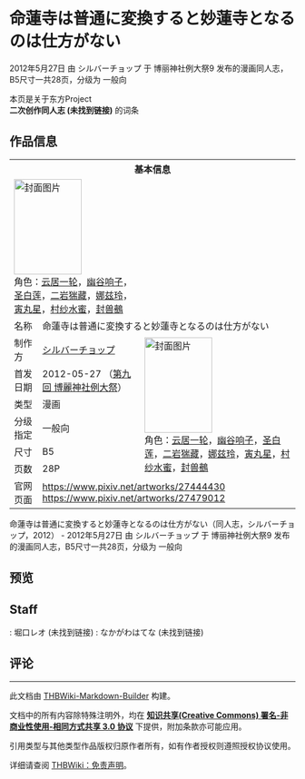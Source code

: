 # 命蓮寺は普通に変換すると妙蓮寺となるのは仕方がない

<!-- source html: G:\repos\THBWiki-Markdown-Builder\THBWikiMarkdown\Temp\main\1\12\ns0%3A%E5%91%BD%E8%93%AE%E5%AF%BA%E3%81%AF%E6%99%AE%E9%80%9A%E3%81%AB%E5%A4%89%E6%8F%9B%E3%81%99%E3%82%8B%E3%81%A8%E5%A6%99%E8%93%AE%E5%AF%BA%E3%81%A8%E3%81%AA%E3%82%8B%E3%81%AE%E3%81%AF%E4%BB%95%E6%96%B9%E3%81%8C%E3%81%AA%E3%81%84.html -->

2012年5月27日 由 シルバーチョップ 于 博丽神社例大祭9 发布的漫画同人志，B5尺寸一共28页，分级为 一般向

本页是关于东方Project  
 **二次创作同人志 (未找到链接)** 的词条
## 作品信息

<table><tbody><tr><th colspan="3">基本信息</th></tr><tr><td class="cover-artwork-mobile" colspan="2"><a href="/%E6%96%87%E4%BB%B6:%E5%91%BD%E8%93%AE%E5%AF%BA%E3%81%AF%E6%99%AE%E9%80%9A%E3%81%AB%E5%A4%89%E6%8F%9B%E3%81%99%E3%82%8B%E3%81%A8%E5%A6%99%E8%93%AE%E5%AF%BA%E3%81%A8%E3%81%AA%E3%82%8B%E3%81%AE%E3%81%AF%E4%BB%95%E6%96%B9%E3%81%8C%E3%81%AA%E3%81%84%E5%B0%81%E9%9D%A2.jpg" class="image" title="封面图片"><img alt="封面图片" src="https://upload.thwiki.cc/thumb/8/8f/%E5%91%BD%E8%93%AE%E5%AF%BA%E3%81%AF%E6%99%AE%E9%80%9A%E3%81%AB%E5%A4%89%E6%8F%9B%E3%81%99%E3%82%8B%E3%81%A8%E5%A6%99%E8%93%AE%E5%AF%BA%E3%81%A8%E3%81%AA%E3%82%8B%E3%81%AE%E3%81%AF%E4%BB%95%E6%96%B9%E3%81%8C%E3%81%AA%E3%81%84%E5%B0%81%E9%9D%A2.jpg/119px-%E5%91%BD%E8%93%AE%E5%AF%BA%E3%81%AF%E6%99%AE%E9%80%9A%E3%81%AB%E5%A4%89%E6%8F%9B%E3%81%99%E3%82%8B%E3%81%A8%E5%A6%99%E8%93%AE%E5%AF%BA%E3%81%A8%E3%81%AA%E3%82%8B%E3%81%AE%E3%81%AF%E4%BB%95%E6%96%B9%E3%81%8C%E3%81%AA%E3%81%84%E5%B0%81%E9%9D%A2.jpg" decoding="async" loading="lazy" width="119" height="168" srcset="https://upload.thwiki.cc/thumb/8/8f/%E5%91%BD%E8%93%AE%E5%AF%BA%E3%81%AF%E6%99%AE%E9%80%9A%E3%81%AB%E5%A4%89%E6%8F%9B%E3%81%99%E3%82%8B%E3%81%A8%E5%A6%99%E8%93%AE%E5%AF%BA%E3%81%A8%E3%81%AA%E3%82%8B%E3%81%AE%E3%81%AF%E4%BB%95%E6%96%B9%E3%81%8C%E3%81%AA%E3%81%84%E5%B0%81%E9%9D%A2.jpg/179px-%E5%91%BD%E8%93%AE%E5%AF%BA%E3%81%AF%E6%99%AE%E9%80%9A%E3%81%AB%E5%A4%89%E6%8F%9B%E3%81%99%E3%82%8B%E3%81%A8%E5%A6%99%E8%93%AE%E5%AF%BA%E3%81%A8%E3%81%AA%E3%82%8B%E3%81%AE%E3%81%AF%E4%BB%95%E6%96%B9%E3%81%8C%E3%81%AA%E3%81%84%E5%B0%81%E9%9D%A2.jpg 1.5x, https://upload.thwiki.cc/thumb/8/8f/%E5%91%BD%E8%93%AE%E5%AF%BA%E3%81%AF%E6%99%AE%E9%80%9A%E3%81%AB%E5%A4%89%E6%8F%9B%E3%81%99%E3%82%8B%E3%81%A8%E5%A6%99%E8%93%AE%E5%AF%BA%E3%81%A8%E3%81%AA%E3%82%8B%E3%81%AE%E3%81%AF%E4%BB%95%E6%96%B9%E3%81%8C%E3%81%AA%E3%81%84%E5%B0%81%E9%9D%A2.jpg/239px-%E5%91%BD%E8%93%AE%E5%AF%BA%E3%81%AF%E6%99%AE%E9%80%9A%E3%81%AB%E5%A4%89%E6%8F%9B%E3%81%99%E3%82%8B%E3%81%A8%E5%A6%99%E8%93%AE%E5%AF%BA%E3%81%A8%E3%81%AA%E3%82%8B%E3%81%AE%E3%81%AF%E4%BB%95%E6%96%B9%E3%81%8C%E3%81%AA%E3%81%84%E5%B0%81%E9%9D%A2.jpg 2x" data-file-width="700" data-file-height="985"></a><div class="cover-char">角色：<a href="./云居一轮.md" title="云居一轮">云居一轮</a>，<a href="./幽谷响子.md" title="幽谷响子">幽谷响子</a>，<a href="./圣白莲.md" title="圣白莲">圣白莲</a>，<a href="./二岩猯藏.md" title="二岩猯藏">二岩猯藏</a>，<a href="./娜兹玲.md" title="娜兹玲">娜兹玲</a>，<a href="./寅丸星.md" title="寅丸星">寅丸星</a>，<a href="./村纱水蜜.md" title="村纱水蜜">村纱水蜜</a>，<a href="./封兽鵺.md" title="封兽鵺">封兽鵺</a></div></td>
</tr><tr><td class="label">名称</td><td colspan="2"> 命蓮寺は普通に変換すると妙蓮寺となるのは仕方がない </td></tr><tr><td class="label">制作方</td><td><a href="./シルバーチョップ.md" title="シルバーチョップ">シルバーチョップ</a></td><td class="cover-artwork" rowspan="6" style="min-width:168px;"><a href="/%E6%96%87%E4%BB%B6:%E5%91%BD%E8%93%AE%E5%AF%BA%E3%81%AF%E6%99%AE%E9%80%9A%E3%81%AB%E5%A4%89%E6%8F%9B%E3%81%99%E3%82%8B%E3%81%A8%E5%A6%99%E8%93%AE%E5%AF%BA%E3%81%A8%E3%81%AA%E3%82%8B%E3%81%AE%E3%81%AF%E4%BB%95%E6%96%B9%E3%81%8C%E3%81%AA%E3%81%84%E5%B0%81%E9%9D%A2.jpg" class="image" title="封面图片"><img alt="封面图片" src="https://upload.thwiki.cc/thumb/8/8f/%E5%91%BD%E8%93%AE%E5%AF%BA%E3%81%AF%E6%99%AE%E9%80%9A%E3%81%AB%E5%A4%89%E6%8F%9B%E3%81%99%E3%82%8B%E3%81%A8%E5%A6%99%E8%93%AE%E5%AF%BA%E3%81%A8%E3%81%AA%E3%82%8B%E3%81%AE%E3%81%AF%E4%BB%95%E6%96%B9%E3%81%8C%E3%81%AA%E3%81%84%E5%B0%81%E9%9D%A2.jpg/119px-%E5%91%BD%E8%93%AE%E5%AF%BA%E3%81%AF%E6%99%AE%E9%80%9A%E3%81%AB%E5%A4%89%E6%8F%9B%E3%81%99%E3%82%8B%E3%81%A8%E5%A6%99%E8%93%AE%E5%AF%BA%E3%81%A8%E3%81%AA%E3%82%8B%E3%81%AE%E3%81%AF%E4%BB%95%E6%96%B9%E3%81%8C%E3%81%AA%E3%81%84%E5%B0%81%E9%9D%A2.jpg" decoding="async" loading="lazy" width="119" height="168" srcset="https://upload.thwiki.cc/thumb/8/8f/%E5%91%BD%E8%93%AE%E5%AF%BA%E3%81%AF%E6%99%AE%E9%80%9A%E3%81%AB%E5%A4%89%E6%8F%9B%E3%81%99%E3%82%8B%E3%81%A8%E5%A6%99%E8%93%AE%E5%AF%BA%E3%81%A8%E3%81%AA%E3%82%8B%E3%81%AE%E3%81%AF%E4%BB%95%E6%96%B9%E3%81%8C%E3%81%AA%E3%81%84%E5%B0%81%E9%9D%A2.jpg/179px-%E5%91%BD%E8%93%AE%E5%AF%BA%E3%81%AF%E6%99%AE%E9%80%9A%E3%81%AB%E5%A4%89%E6%8F%9B%E3%81%99%E3%82%8B%E3%81%A8%E5%A6%99%E8%93%AE%E5%AF%BA%E3%81%A8%E3%81%AA%E3%82%8B%E3%81%AE%E3%81%AF%E4%BB%95%E6%96%B9%E3%81%8C%E3%81%AA%E3%81%84%E5%B0%81%E9%9D%A2.jpg 1.5x, https://upload.thwiki.cc/thumb/8/8f/%E5%91%BD%E8%93%AE%E5%AF%BA%E3%81%AF%E6%99%AE%E9%80%9A%E3%81%AB%E5%A4%89%E6%8F%9B%E3%81%99%E3%82%8B%E3%81%A8%E5%A6%99%E8%93%AE%E5%AF%BA%E3%81%A8%E3%81%AA%E3%82%8B%E3%81%AE%E3%81%AF%E4%BB%95%E6%96%B9%E3%81%8C%E3%81%AA%E3%81%84%E5%B0%81%E9%9D%A2.jpg/239px-%E5%91%BD%E8%93%AE%E5%AF%BA%E3%81%AF%E6%99%AE%E9%80%9A%E3%81%AB%E5%A4%89%E6%8F%9B%E3%81%99%E3%82%8B%E3%81%A8%E5%A6%99%E8%93%AE%E5%AF%BA%E3%81%A8%E3%81%AA%E3%82%8B%E3%81%AE%E3%81%AF%E4%BB%95%E6%96%B9%E3%81%8C%E3%81%AA%E3%81%84%E5%B0%81%E9%9D%A2.jpg 2x" data-file-width="700" data-file-height="985"></a><div class="cover-char">角色：<a href="./云居一轮.md" title="云居一轮">云居一轮</a>，<a href="./幽谷响子.md" title="幽谷响子">幽谷响子</a>，<a href="./圣白莲.md" title="圣白莲">圣白莲</a>，<a href="./二岩猯藏.md" title="二岩猯藏">二岩猯藏</a>，<a href="./娜兹玲.md" title="娜兹玲">娜兹玲</a>，<a href="./寅丸星.md" title="寅丸星">寅丸星</a>，<a href="./村纱水蜜.md" title="村纱水蜜">村纱水蜜</a>，<a href="./封兽鵺.md" title="封兽鵺">封兽鵺</a></div></td>
</tr><tr><td class="label">首发日期</td><td>2012-05-27&#160;（<a href="/展会作品列表?e=%E5%8D%9A%E4%B8%BD%E7%A5%9E%E7%A4%BE%E4%BE%8B%E5%A4%A7%E7%A5%AD%239">第九回 博麗神社例大祭</a>）</td></tr><tr><td class="label">类型</td><td>漫画</td></tr><tr><td class="label">分级指定</td><td>一般向</td></tr><tr><td class="label">尺寸</td><td>B5</td></tr><tr><td class="label">页数</td><td>28P</td></tr>
<tr><td class="label">官网页面</td><td colspan="2"><a rel="nofollow" class="external free" href="https://www.pixiv.net/artworks/27444430">https://www.pixiv.net/artworks/27444430</a><br><a rel="nofollow" class="external free" href="https://www.pixiv.net/artworks/27479012">https://www.pixiv.net/artworks/27479012</a></td></tr></tbody></table>

命蓮寺は普通に変換すると妙蓮寺となるのは仕方がない（同人志，シルバーチョップ，2012） - 2012年5月27日 由 シルバーチョップ 于 博丽神社例大祭9 发布的漫画同人志，B5尺寸一共28页，分级为 一般向
## 预览
## Staff
: 堀口レオ (未找到链接)
: なかがわはてな (未找到链接)

## 评论




---

此文档由 [THBWiki-Markdown-Builder](https://github.com/Delsin-Yu/THBWiki-Markdown-Builder) 构建。

文档中的所有内容除特殊注明外，均在 [**知识共享(Creative Commons) 署名-非商业性使用-相同方式共享 3.0 协议**](https://creativecommons.org/licenses/by-sa/3.0/deed.zh-hans) 下提供，附加条款亦可能应用。

引用类型与其他类型作品版权归原作者所有，如有作者授权则遵照授权协议使用。

详细请查阅 [THBWiki：免责声明](https://thbwiki.cc/THBWiki:%E5%85%8D%E8%B4%A3%E5%A3%B0%E6%98%8E)。

